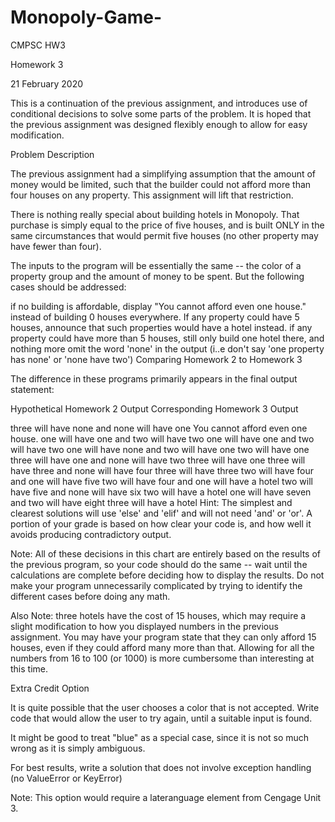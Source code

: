# Monopoly-Game-
CMPSC HW3

Homework 3

21 February 2020

This is a continuation of the previous assignment, and introduces use of conditional decisions to solve some parts of the problem.  It is hoped that the previous assignment was designed flexibly enough to allow for easy modification.

Problem Description

The previous assignment had a simplifying assumption that the amount of money would be limited, such that the builder could not afford more than four houses on any property.   This assignment will lift that restriction.

There is nothing really special about building hotels in Monopoly.  That purchase is simply equal to the price of five houses, and is built ONLY in the same circumstances that would permit five houses (no other property may have fewer than four).

The inputs to the program will be essentially the same -- the color of a property group and the amount of money to be spent.   But the following cases should be addressed:

if no building is affordable, display "You cannot afford even one house." instead of building 0 houses everywhere.
If any property could have 5 houses, announce that such properties would have a hotel instead.
if any property could have more than 5 houses, still only build one hotel there, and nothing more
omit the word 'none' in the output (i..e don't say 'one property has none' or 'none have two')
Comparing Homework 2 to Homework 3

The difference in these programs primarily appears in the final output statement:

Hypothetical Homework 2 Output	Corresponding Homework 3 Output
 	
three will have none and none will have one	You cannot afford even one house.
one will have one and two will have two	one will have one and two will have two
one will have none and two will have one	two will have one
three will have one and none will have two	three will have one
three will have three and none will have four	three will have three
two will have four and one will have five	two will have four and one will have a hotel
two will have five and none will have six	two will have a hotel
one will have seven and two will have eight	three will have a hotel
Hint:  The simplest and clearest solutions will use 'else' and 'elif' and will not need 'and' or 'or'.
A portion of your grade is based on how clear your code is, and how well it avoids producing contradictory output.

Note:  All of these decisions in this chart are entirely based on the results of the previous program, so your code should do the same -- wait until the calculations are complete before deciding how to display the results.   Do not make your program unnecessarily complicated by trying to identify the different cases before doing any math.

Also Note:  three hotels have the cost of 15 houses, which may require a slight modification to how you displayed numbers in the previous assignment.   You may have your program state that they can only afford 15 houses, even if they could afford many more than that.   Allowing for all the numbers from 16 to 100 (or 1000) is more cumbersome than interesting at this time.

Extra Credit Option

It is quite possible that the user chooses a color that is not accepted. Write code that would allow the user to try again, until a suitable input is found.

It might be good to treat "blue" as a special case, since it is not so much wrong as it is simply ambiguous.

For best results, write a solution that does not involve exception handling (no ValueError or KeyError)

Note: This option would require a lateranguage element from Cengage Unit 3.
